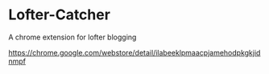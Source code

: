 # Lofter-Catcher
A chrome extension for lofter blogging

https://chrome.google.com/webstore/detail/ilabeeklpmaacpjamehodpkgkjidnmpf